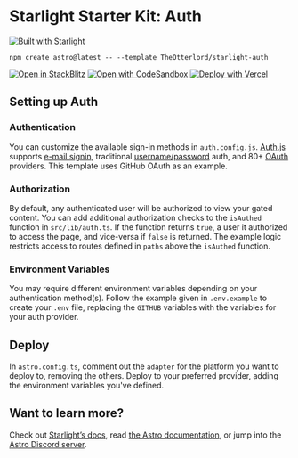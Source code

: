 # Starlight Starter Kit: Auth

[![Built with Starlight](https://astro.badg.es/v2/built-with-starlight/tiny.svg)](https://starlight.astro.build)

```
npm create astro@latest -- --template TheOtterlord/starlight-auth
```

[![Open in StackBlitz](https://developer.stackblitz.com/img/open_in_stackblitz.svg)](https://stackblitz.com/github/TheOtterlord/starlight-auth/tree/main/examples/basics)
[![Open with CodeSandbox](https://assets.codesandbox.io/github/button-edit-lime.svg)](https://codesandbox.io/p/sandbox/github/TheOtterlord/starlight-auth/tree/main/examples/basics)
[![Deploy with Vercel](https://vercel.com/button)](https://vercel.com/new/clone?repository-url=https%3A%2F%2Fgithub.com%2FTheOtterlord%2Fstarlight-auth%2Ftree%2Fmain%2Fexamples%2Fbasics&project-name=my-starlight-docs&repository-name=my-starlight-docs)

## Setting up Auth

<!-- Authentication is configured in `auth.config.js`, and handled in `src/server/index.ts` for node deployments, or `middleware.js` for Vercel(/Netlify). Any on-demand `.astro` page may also access the session, like seen in `index.astro`. -->

### Authentication

You can customize the available sign-in methods in `auth.config.js`. [Auth.js](https://authjs.dev) supports [e-mail signin](https://authjs.dev/getting-started/authentication/email), traditional [username/password](https://authjs.dev/getting-started/authentication/credentials) auth, and 80+ [OAuth](https://authjs.dev/getting-started/authentication/oauth) providers. This template uses GitHub OAuth as an example.

### Authorization

By default, any authenticated user will be authorized to view your gated content. You can add additional authorization checks to the `isAuthed` function in `src/lib/auth.ts`. If the function returns `true`, a user it authorized to access the page, and vice-versa if `false` is returned. The example logic restricts access to routes defined in `paths` above the `isAuthed` function.

### Environment Variables

You may require different environment variables depending on your authentication method(s). Follow the example given in `.env.example` to create your `.env` file, replacing the `GITHUB` variables with the variables for your auth provider.

## Deploy

In `astro.config.ts`, comment out the `adapter` for the platform you want to deploy to, removing the others. Deploy to your preferred provider, adding the environment variables you've defined.

## Want to learn more?

Check out [Starlight’s docs](https://starlight.astro.build/), read [the Astro documentation](https://docs.astro.build), or jump into the [Astro Discord server](https://astro.build/chat).
